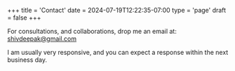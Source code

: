 +++
title = 'Contact'
date = 2024-07-19T12:22:35-07:00
type = 'page'
draft = false
+++

For consultations, and collaborations, drop me an email at: [shivdeepak@gmail.com](mailto:shivdeepak@gmail.com)

I am usually very responsive, and you can expect a response within the next business day.

